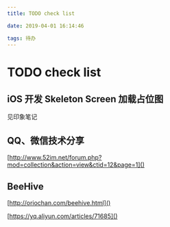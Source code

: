 ```yaml
---
title: TODO check list

date: 2019-04-01 16:14:46

tags: 待办
---
```


# TODO check list

## iOS 开发 Skeleton Screen 加载占位图
见印象笔记

## QQ、微信技术分享

[http://www.52im.net/forum.php?mod=collection&action=view&ctid=12&page=1]()

## BeeHive

[http://oriochan.com/beehive.html]()

[https://yq.aliyun.com/articles/71685]()


